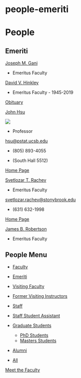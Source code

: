 # people-emeriti

# People

## Emeriti

[Joseph M. Gani](/people/joseph-m-gani)

- Emeritus Faculty

[David V. Hinkley](/people/david-v-hinkley)

- Emeritus Faculty - 1945-2019

[Obituary](https://chancellor.ucsb.edu/memos/2019-01-31-sad-news-professor-emeritus-david-hinkley)

[John Hsu](/people/john-hsu)

[![](https://www.pstat.ucsb.edu/sites/default/files/styles/people_view/public/people/photo/hsu.jpg?itok=3PKZ73Hb)](/people/john-hsu)

- Professor

[hsu@pstat.ucsb.edu](mailto:hsu@pstat.ucsb.edu)

- (805) 893-4055

<!--THE END-->

- (South Hall 5512)

[Home Page](http://www.pstat.ucsb.edu/faculty/John_Hsu/)

[Svetlozar T. Rachev](/people/svetlozar-t-rachev)

- Emeritus Faculty

[svetlozar.rachev@stonybrook.edu](mailto:svetlozar.rachev@stonybrook.edu)

- (631) 632-1998

[Home Page](http://www.math.ttu.edu/~srachev/)

[James B. Robertson](/people/james-b-robertson)

- Emeritus Faculty

## People Menu

- [Faculty](/people/academic "Faculty")
- [Emeriti](/people/emeriti "Emeriti")
- [Visiting Faculty](/people/visiting "Visiting Faculty")
- [Former Visiting Instructors](/people/lecturer "Former Visiting Instructors")
- [Staff](/people/staff)
- [Staff Student Assistant](/people/researcher "Staff Student Assistant")
- [Graduate Students](/people/student "Graduate Students")
  
  - [PhD Students](/people/student/phd "PhD Students")
  - [Masters Students](/people/student/masters "Masters Students")
- [Alumni](/people/alumni)
- [All](/people/all)

[Meet the Faculty](/people/meet-the-faculty)